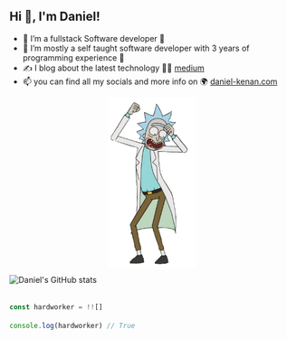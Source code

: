 ## **Hi 👋, I'm Daniel!**

- 👀 I’m a fullstack Software developer :cartwheeling:
- 🌱 I’m mostly a self taught software developer with 3 years of programming experience :brain:
- :writing_hand: I blog about the latest technology  :man_teacher: [medium](https://www.medium.com/@sdanielkenan)
- 📫 you can find all my socials and more info on :earth_africa: [daniel-kenan.com](http://www.danielkenan.com) 

<p align="center"> 
<img src="rick dance.gif" style="width:auto;height:300px;display:block" align="center" />
</p>

![Daniel's GitHub stats](https://github-readme-stats.vercel.app/api?username=daniel-kenan&theme=github_dark&hide_border=True)


```js

const hardworker = !![]

console.log(hardworker) // True 

```

